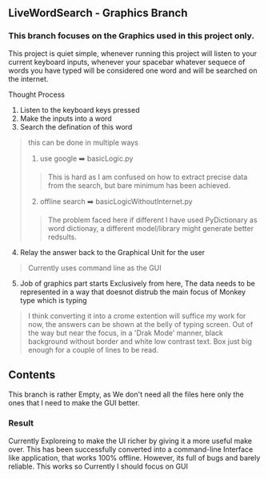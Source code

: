 ## LiveWordSearch - Graphics Branch
### This branch focuses on the Graphics used in this project only.

This project is quiet simple, whenever running this project will listen to your current keyboard inputs, whenever your spacebar whatever sequece of words you have typed will be considered one word and will be searched on the internet.

Thought Process
1. Listen to the keyboard keys pressed
2. Make the inputs into a word
3. Search the defination of this word
> this can be done in multiple ways
> 1. use google ➡️ basicLogic.py
>> This is hard as I am confused on how to extract precise data from the search, but bare minimum has been achieved.
> 2. offline search ➡️ basicLogicWithoutInternet.py
>> The problem faced here if different I have used PyDictionary as word dictionay, a different model/library might generate better redsults.
4. Relay the answer back to the Graphical Unit for the user
> Currently uses command line as the GUI
5. Job of graphics part starts Exclusively from here, The data needs to be represented in a way that doesnot distrub the main focus of Monkey type which is typing
> I think converting it into a crome extention will suffice my work for now, the answers can be shown at the belly of typing screen. Out of the way but near the focus, in a 'Drak Mode' manner, black background without border and white low contrast text. Box just big enough for a couple of lines to be read.

## Contents
This branch is rather Empty, as We don't need all the files here only the ones that I need to make the GUI better.

### Result
Currently Exploreing to make the UI richer by giving it a more useful make over.
This has been successfully converted into a command-line Interface like application, that works 100% offline. However, its full of bugs and barely reliable. This works so Currently I should focus on GUI